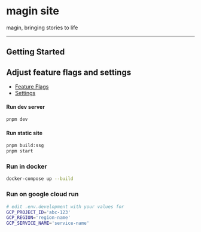 # magin site

magin, bringing stories to life

---

## Getting Started

## Adjust feature flags and settings

- [Feature Flags](src/config/featureFlags.ts)
- [Settings](src/config/settings.ts)

#### Run dev server

```sh
pnpm dev
```

#### Run static site

```sh
pnpm build:ssg
pnpm start
```

### Run in docker

```sh
docker-compose up --build
```

### Run on google cloud run

```sh
# edit .env.development with your values for
GCP_PROJECT_ID='abc-123'
GCP_REGION='region-name'
GCP_SERVICE_NAME='service-name'
```
